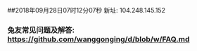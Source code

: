 ##2018年09月28日07时12分07秒 新址: 104.248.145.152
### 兔友常见问题及解答: https://github.com/wanggonging/d/blob/w/FAQ.md
